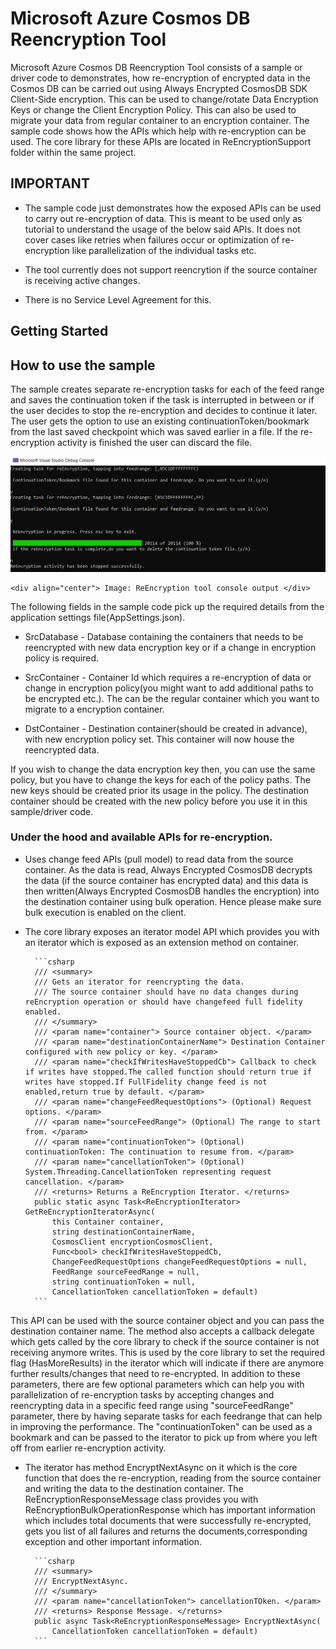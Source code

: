 # Microsoft Azure Cosmos DB Reencryption Tool

Microsoft Azure Cosmos DB Reencryption Tool consists of a sample or driver code to demonstrates, how re-encryption of encrypted data in the Cosmos DB can be carried out using Always Encrypted CosmosDB SDK Client-Side encryption.
This can be used to change/rotate Data Encryption Keys or change the Client Encryption Policy. This can also be used to migrate your data from regular container to an encryption container.
The sample code shows how the APIs which help with re-encryption can be used. The core library for these APIs are located in ReEncryptionSupport folder within the same project.

## IMPORTANT

* The sample code just demonstrates how the exposed APIs can be used to carry out re-encryption of data. This is meant to be used only as tutorial to understand the usage of the below said APIs. It does not cover cases like retries when failures occur
or optimization of re-encryption like parallelization of the individual tasks etc.

* The tool currently does not support reencrytion if the source container is receiving active changes.

* There is no Service Level Agreement for this.


## Getting Started

## How to use the sample 

The sample creates separate re-encryption tasks for each of the feed range and saves the continuation token if the task is interrupted in between or if the user decides to stop the re-encryption and decides to continue it later.
The user gets the option to use an existing continuationToken/bookmark from the last saved checkpoint which was saved earlier in a file. If the re-encryption activity is finished the user can discard the file.




![ReadMe_Image01.png (1098×403) (github.com)](./Images/ReadMe_Image01.png)
	
	<div align="center"> Image: ReEncryption tool console output </div>



The following fields in the sample code pick up the required details from the application settings file(AppSettings.json).
     
* SrcDatabase - Database containing the containers that needs to be reencrypted with new data encryption key or if a change in encryption policy is required.
    
* SrcContainer - Container Id which requires a re-encryption of data or change in encryption policy(you might want to add additional paths to be encrypted etc.). The can be the regular container which you want to migrate to a encryption container.
    
* DstContainer - Destination container(should be created in advance), with new encryption policy set. This container will now house the reencrypted data.
    
If you wish to change the data encryption key then, you can use the same policy, but you have to change the keys for each of the policy paths. The new keys should be created prior its usage in the policy. The destination container
should be created with the new policy before you use it in this sample/driver code.


### Under the hood and available APIs for re-encryption.

- Uses change feed APIs (pull model) to read data from the source container. As the data is read, Always Encrypted CosmosDB decrypts the data (if the source container has encrypted data) and this data is then
written(Always Encrypted CosmosDB handles the encryption) into the destination container using bulk operation. Hence please make sure bulk execution is enabled on the client.

- The core library exposes an iterator model API which provides you with an iterator which is exposed as an extension method on container.

		```csharp
		/// <summary>
        /// Gets an iterator for reencrypting the data.
        /// The source container should have no data changes during reEncryption operation or should have changefeed full fidelity enabled.
        /// </summary>
        /// <param name="container"> Source container object. </param>
        /// <param name="destinationContainerName"> Destination Container configured with new policy or key. </param>
        /// <param name="checkIfWritesHaveStoppedCb"> Callback to check if writes have stopped.The called function should return true if writes have stopped.If FullFidelity change feed is not enabled,return true by default. </param>
        /// <param name="changeFeedRequestOptions"> (Optional) Request options. </param>
        /// <param name="sourceFeedRange"> (Optional) The range to start from. </param>
        /// <param name="continuationToken"> (Optional) continuationToken: The continuation to resume from. </param>
        /// <param name="cancellationToken"> (Optional) System.Threading.CancellationToken representing request cancellation. </param>
        /// <returns> Returns a ReEncryption Iterator. </returns>
        public static async Task<ReEncryptionIterator> GetReEncryptionIteratorAsync(
            this Container container,
            string destinationContainerName,
            CosmosClient encryptionCosmosClient,
            Func<bool> checkIfWritesHaveStoppedCb,
            ChangeFeedRequestOptions changeFeedRequestOptions = null,
            FeedRange sourceFeedRange = null,
            string continuationToken = null,
            CancellationToken cancellationToken = default)
		```

This API can be used with the source container object and you can pass the destination container name. The method also accepts a callback delegate which gets called by the core library to check if the source container is not receiving 
anymore writes. This is used by the core library to set the required flag (HasMoreResults) in the iterator which will indicate if there are anymore further results/changes that need to re-encrypted.
In addition to these parameters, there are few optional parameters which can help you with parallelization of re-encryption tasks by accepting changes and reencrypting data in a specific feed range using "sourceFeedRange" parameter, there by having
separate tasks for each feedrange that can help in improving the performance. The "continuationToken" can be used as a bookmark and can be passed to the iterator to pick up from where you left off from earlier re-encryption activity.

- The iterator has method EncryptNextAsync on it which is the core function that does the re-encryption, reading from the source container and writing the data to the destination container. The ReEncryptionResponseMessage class
provides you with ReEncryptionBulkOperationResponse which has important information which includes total documents that were successfully re-encrypted, gets you list of all failures and returns the documents,corresponding exception and other important information.

		```csharp
		/// <summary>
        /// EncryptNextAsync.
        /// </summary>
        /// <param name="cancellationToken"> cancellationTOken. </param>
        /// <returns> Response Message. </returns>
        public async Task<ReEncryptionResponseMessage> EncryptNextAsync(
            CancellationToken cancellationToken = default)
		```







